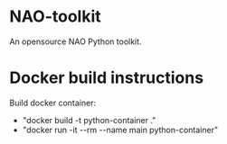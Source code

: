 # NAO-toolkit
An opensource NAO Python toolkit.




# Docker build instructions 
Build docker container:
  - "docker build -t python-container ."
  - "docker run -it --rm --name main python-container"
